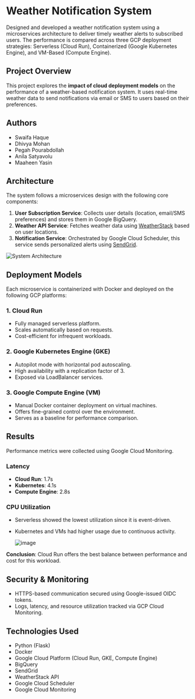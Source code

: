 # Weather Notification System

Designed and developed a weather notification system using a microservices architecture to deliver timely weather alerts to subscribed users. The performance is compared across three GCP deployment strategies: Serverless (Cloud Run), Containerized (Google Kubernetes Engine), and VM-Based (Compute Engine).

## Project Overview

This project explores the **impact of cloud deployment models** on the performance of a weather-based notification system. It uses real-time weather data to send notifications via email or SMS to users based on their preferences.

## Authors
- Swaifa Haque  
- Dhivya Mohan  
- Pegah Pourabdollah  
- Anila Satyavolu  
- Maaheen Yasin  

## Architecture

The system follows a microservices design with the following core components:

1. **User Subscription Service**: Collects user details (location, email/SMS preferences) and stores them in Google BigQuery.
2. **Weather API Service**: Fetches weather data using [WeatherStack](https://weatherstack.com/) based on user locations.
3. **Notification Service**: Orchestrated by Google Cloud Scheduler, this service sends personalized alerts using [SendGrid](https://sendgrid.com/).

![System Architecture](https://github.com/user-attachments/assets/e445fc66-aeb3-4f0d-bbf4-dc9cd4547825)

## Deployment Models

Each microservice is containerized with Docker and deployed on the following GCP platforms:

### 1. Cloud Run
- Fully managed serverless platform.
- Scales automatically based on requests.
- Cost-efficient for infrequent workloads.

### 2. Google Kubernetes Engine (GKE)
- Autopilot mode with horizontal pod autoscaling.
- High availability with a replication factor of 3.
- Exposed via LoadBalancer services.

### 3. Google Compute Engine (VM)
- Manual Docker container deployment on virtual machines.
- Offers fine-grained control over the environment.
- Serves as a baseline for performance comparison.

## Results

Performance metrics were collected using Google Cloud Monitoring.

### Latency
- **Cloud Run**: 1.7s  
- **Kubernetes**: 4.1s  
- **Compute Engine**: 2.8s  

### CPU Utilization
- Serverless showed the lowest utilization since it is event-driven.
- Kubernetes and VMs had higher usage due to continuous activity.

  ![image](https://github.com/user-attachments/assets/50edcb5d-02f8-4faa-b0ad-0947575fec0d)


**Conclusion**: Cloud Run offers the best balance between performance and cost for this workload.

## Security & Monitoring

- HTTPS-based communication secured using Google-issued OIDC tokens.
- Logs, latency, and resource utilization tracked via GCP Cloud Monitoring.

## Technologies Used

- Python (Flask)
- Docker
- Google Cloud Platform (Cloud Run, GKE, Compute Engine)
- BigQuery
- SendGrid
- WeatherStack API
- Google Cloud Scheduler
- Google Cloud Monitoring

